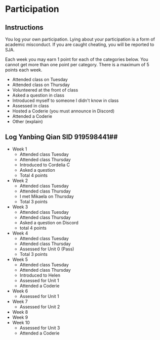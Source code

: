 Participation
=============

## Instructions ##

You log your own participation. Lying about your participation is a form of
academic misconduct. If you are caught cheating, you will be reported to SJA.

Each week you may earn 1 point for each of the categories below. You cannot get
more than one point per category. There is a maximum of 5 points each week.

+ Attended class on Tuesday
+ Attended class on Thursday
+ Volunteered at the front of class
+ Asked a question in class
+ Introduced myself to someone I didn't know in class
+ Assessed in class
+ Hosted a Coderie (you must announce in Discord)
+ Attended a Coderie
+ Other (explain)

## Log Yanbing Qian SID 919598441## 

- Week 1
	+ Attended class Tuesday
	+ Attended class Thursday
	+ Introduced to Cordelia C
	+ Asked a question 
	+ Total 4 points
- Week 2
	+ Attended class Tuesday
	+ Attended class Thursday
	+ I met Mikaela on Thursday 
	+ Total 3 points
- Week 3
	+ Attended class Tuesday
	+ Attended class Thursday
	+ Asked a question on Discord
	+ total 4 points
- Week 4
	+ Attended class Tuesday
	+ Attended class Thursday
	+ Assessed for Unit 0 (Pass)
	+ Total 3 points
- Week 5
	+ Attended class Tuesday
	+ Attended class Thursday
	+ Introduced to Helen
	+ Assessed for Unit 1
	+ Attended a Coderie 
- Week 6
	+ Assessed for Unit 1
- Week 7
	+ Assessed for Unit 2
- Week 8
- Week 9
- Week 10
	+ Assessed for Unit 3
	+ Attended a Coderie
